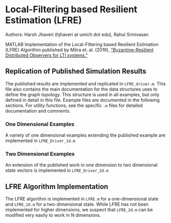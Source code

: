 # Local-Filtering based Resilient Estimation (LFRE)
Authors: Harsh Jhaveri (hjhaveri at umich dot edu), Rahul Srinivasan

MATLAB Implementation of the Local-Filtering based Resilient Estimation (LFRE) Algorithm published by Mitra et. al. (2019), ["Byzantine-Resilient Distributed Observers for LTI systems."](https://arxiv.org/abs/1802.09651)

## Replication of Published Simulation Results
The published results are implemented and replicated in `LFRE_driver.m`. This file also contains the main documentation for the data structures uses to define the graph topology. This structure is used in all examples, but only defined in detail in this file. Example files are documented in the following sections. For utility functions, see the specific `.m` files for detailed documentation and comments.

### One Dimensional Examples
A variety of one dimensional examples extending the published example are implemented in `LFRE_Driver_1d.m`

### Two Dimensional Examples
An extension of the published work in one dimension to two dimensional state vectors is implemented in `LFRE_Driver_2d.m`

## LFRE Algorithm Implementation
The LFRE algorithm is implemented in `LFRE.m` for a one-dimensional state and `LFRE_2d.m` for a two-dimensional state. While LFRE has not been implemented for higher dimensions, we suspect that `LFRE_2d.m` can be modified very easily to work in N dimensions.


